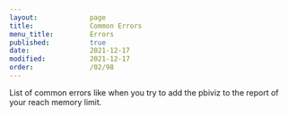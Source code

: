 ```yaml
---
layout:             page
title:              Common Errors
menu_title:         Errors
published:          true
date:               2021-12-17
modified:           2021-12-17
order:              /02/98
---
```

<todo>List of common errors like when you try to add the pbiviz to the report of your reach memory limit.</todo>
